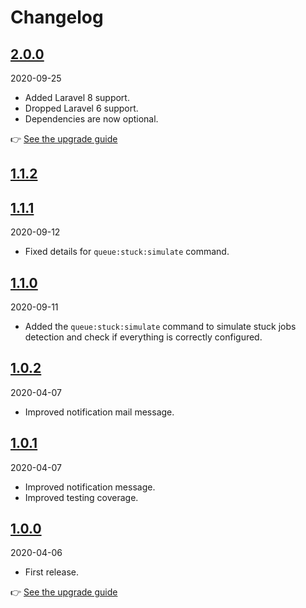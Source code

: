 # Changelog

## [2.0.0](https://github.com/Okipa/laravel-stuck-jobs-notifier/compare/1.1.0...2.0.0)

2020-09-25

* Added Laravel 8 support.
* Dropped Laravel 6 support.
* Dependencies are now optional.

:point_right: [See the upgrade guide](/docs/upgrade-guides/from-v1-to-v2.md)

## [1.1.2](https://github.com/Okipa/laravel-stuck-jobs-notifier/compare/1.1.1...1.1.2)
## [1.1.1](https://github.com/Okipa/laravel-stuck-jobs-notifier/compare/1.1.0...1.1.1)

2020-09-12

* Fixed details for `queue:stuck:simulate` command.

## [1.1.0](https://github.com/Okipa/laravel-stuck-jobs-notifier/compare/1.0.2...1.1.0)

2020-09-11

* Added the `queue:stuck:simulate` command to simulate stuck jobs detection and check if everything is correctly configured.

## [1.0.2](https://github.com/Okipa/laravel-stuck-jobs-notifier/compare/1.0.1...1.0.2)

2020-04-07

* Improved notification mail message.

## [1.0.1](https://github.com/Okipa/laravel-stuck-jobs-notifier/compare/1.0.0...1.0.1)

2020-04-07

* Improved notification message.
* Improved testing coverage.

## [1.0.0](https://github.com/Okipa/laravel-stuck-jobs-notifier/releases/tag/1.0.0)

2020-04-06

* First release.

:point_right: [See the upgrade guide](/docs/upgrade-guides/from-failed-job-notifier.md)
